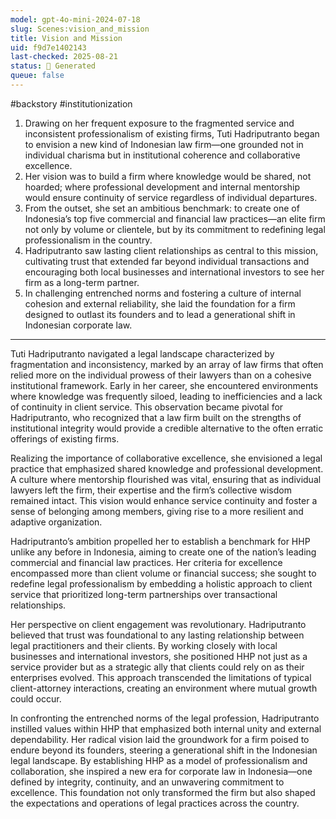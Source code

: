 ```yaml
---
model: gpt-4o-mini-2024-07-18
slug: Scenes:vision_and_mission
title: Vision and Mission
uid: f9d7e1402143
last-checked: 2025-08-21
status: 🤖 Generated
queue: false
---
```

#backstory #institutionization 
1. Drawing on her frequent exposure to the fragmented service and inconsistent professionalism of existing firms, Tuti Hadriputranto began to envision a new kind of Indonesian law firm—one grounded not in individual charisma but in institutional coherence and collaborative excellence.
2. Her vision was to build a firm where knowledge would be shared, not hoarded; where professional development and internal mentorship would ensure continuity of service regardless of individual departures.
3. From the outset, she set an ambitious benchmark: to create one of Indonesia’s top five commercial and financial law practices—an elite firm not only by volume or clientele, but by its commitment to redefining legal professionalism in the country.
4. Hadriputranto saw lasting client relationships as central to this mission, cultivating trust that extended far beyond individual transactions and encouraging both local businesses and international investors to see her firm as a long-term partner.
5. In challenging entrenched norms and fostering a culture of internal cohesion and external reliability, she laid the foundation for a firm designed to outlast its founders and to lead a generational shift in Indonesian corporate law.


---
Tuti Hadriputranto navigated a legal landscape characterized by fragmentation and inconsistency, marked by an array of law firms that often relied more on the individual prowess of their lawyers than on a cohesive institutional framework. Early in her career, she encountered environments where knowledge was frequently siloed, leading to inefficiencies and a lack of continuity in client service. This observation became pivotal for Hadriputranto, who recognized that a law firm built on the strengths of institutional integrity would provide a credible alternative to the often erratic offerings of existing firms.

Realizing the importance of collaborative excellence, she envisioned a legal practice that emphasized shared knowledge and professional development. A culture where mentorship flourished was vital, ensuring that as individual lawyers left the firm, their expertise and the firm’s collective wisdom remained intact. This vision would enhance service continuity and foster a sense of belonging among members, giving rise to a more resilient and adaptive organization.

Hadriputranto’s ambition propelled her to establish a benchmark for HHP unlike any before in Indonesia, aiming to create one of the nation’s leading commercial and financial law practices. Her criteria for excellence encompassed more than client volume or financial success; she sought to redefine legal professionalism by embedding a holistic approach to client service that prioritized long-term partnerships over transactional relationships.

Her perspective on client engagement was revolutionary. Hadriputranto believed that trust was foundational to any lasting relationship between legal practitioners and their clients. By working closely with local businesses and international investors, she positioned HHP not just as a service provider but as a strategic ally that clients could rely on as their enterprises evolved. This approach transcended the limitations of typical client-attorney interactions, creating an environment where mutual growth could occur.

In confronting the entrenched norms of the legal profession, Hadriputranto instilled values within HHP that emphasized both internal unity and external dependability. Her radical vision laid the groundwork for a firm poised to endure beyond its founders, steering a generational shift in the Indonesian legal landscape. By establishing HHP as a model of professionalism and collaboration, she inspired a new era for corporate law in Indonesia—one defined by integrity, continuity, and an unwavering commitment to excellence. This foundation not only transformed the firm but also shaped the expectations and operations of legal practices across the country.
